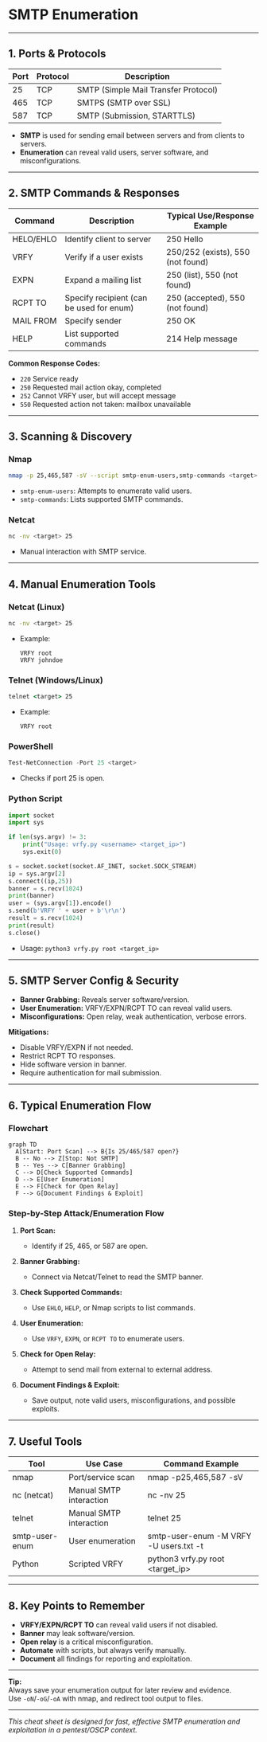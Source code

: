 # SMTP Enumeration

---

## 1. Ports & Protocols

| Port | Protocol | Description                |
|------|----------|---------------------------|
| 25   | TCP      | SMTP (Simple Mail Transfer Protocol) |
| 465  | TCP      | SMTPS (SMTP over SSL)     |
| 587  | TCP      | SMTP (Submission, STARTTLS) |

- **SMTP** is used for sending email between servers and from clients to servers.
- **Enumeration** can reveal valid users, server software, and misconfigurations.

---

## 2. SMTP Commands & Responses

| Command | Description                                 | Typical Use/Response Example                |
|---------|---------------------------------------------|---------------------------------------------|
| HELO/EHLO | Identify client to server                 | 250 Hello                                  |
| VRFY    | Verify if a user exists                     | 250/252 (exists), 550 (not found)          |
| EXPN    | Expand a mailing list                       | 250 (list), 550 (not found)                |
| RCPT TO | Specify recipient (can be used for enum)    | 250 (accepted), 550 (not found)            |
| MAIL FROM | Specify sender                            | 250 OK                                     |
| HELP    | List supported commands                     | 214 Help message                           |

**Common Response Codes:**
- `220` Service ready
- `250` Requested mail action okay, completed
- `252` Cannot VRFY user, but will accept message
- `550` Requested action not taken: mailbox unavailable

---

## 3. Scanning & Discovery

### Nmap

```bash
nmap -p 25,465,587 -sV --script smtp-enum-users,smtp-commands <target>
```
- `smtp-enum-users`: Attempts to enumerate valid users.
- `smtp-commands`: Lists supported SMTP commands.

### Netcat

```bash
nc -nv <target> 25
```
- Manual interaction with SMTP service.

---

## 4. Manual Enumeration Tools

### Netcat (Linux)

```bash
nc -nv <target> 25
```
- Example:
  ```
  VRFY root
  VRFY johndoe
  ```

### Telnet (Windows/Linux)

```cmd
telnet <target> 25
```
- Example:
  ```
  VRFY root
  ```

### PowerShell

```powershell
Test-NetConnection -Port 25 <target>
```
- Checks if port 25 is open.

### Python Script

```python
import socket
import sys

if len(sys.argv) != 3:
    print("Usage: vrfy.py <username> <target_ip>")
    sys.exit(0)

s = socket.socket(socket.AF_INET, socket.SOCK_STREAM)
ip = sys.argv[2]
s.connect((ip,25))
banner = s.recv(1024)
print(banner)
user = (sys.argv[1]).encode()
s.send(b'VRFY ' + user + b'\r\n')
result = s.recv(1024)
print(result)
s.close()
```
- Usage: `python3 vrfy.py root <target_ip>`

---

## 5. SMTP Server Config & Security

- **Banner Grabbing:** Reveals server software/version.
- **User Enumeration:** VRFY/EXPN/RCPT TO can reveal valid users.
- **Misconfigurations:** Open relay, weak authentication, verbose errors.

**Mitigations:**
- Disable VRFY/EXPN if not needed.
- Restrict RCPT TO responses.
- Hide software version in banner.
- Require authentication for mail submission.

---

## 6. Typical Enumeration Flow

### Flowchart

```mermaid
graph TD
  A[Start: Port Scan] --> B{Is 25/465/587 open?}
  B -- No --> Z[Stop: Not SMTP]
  B -- Yes --> C[Banner Grabbing]
  C --> D[Check Supported Commands]
  D --> E[User Enumeration]
  E --> F[Check for Open Relay]
  F --> G[Document Findings & Exploit]
```

### Step-by-Step Attack/Enumeration Flow

1. **Port Scan:**  
   - Identify if 25, 465, or 587 are open.

2. **Banner Grabbing:**  
   - Connect via Netcat/Telnet to read the SMTP banner.

3. **Check Supported Commands:**  
   - Use `EHLO`, `HELP`, or Nmap scripts to list commands.

4. **User Enumeration:**  
   - Use `VRFY`, `EXPN`, or `RCPT TO` to enumerate users.

5. **Check for Open Relay:**  
   - Attempt to send mail from external to external address.

6. **Document Findings & Exploit:**  
   - Save output, note valid users, misconfigurations, and possible exploits.

---

## 7. Useful Tools

| Tool         | Use Case                | Command Example                        |
|--------------|------------------------|----------------------------------------|
| nmap         | Port/service scan       | nmap -p25,465,587 -sV <target>         |
| nc (netcat)  | Manual SMTP interaction | nc -nv <target> 25                     |
| telnet       | Manual SMTP interaction | telnet <target> 25                     |
| smtp-user-enum | User enumeration      | smtp-user-enum -M VRFY -U users.txt -t <target> |
| Python       | Scripted VRFY           | python3 vrfy.py root <target_ip>       |

---

## 8. Key Points to Remember

- **VRFY/EXPN/RCPT TO** can reveal valid users if not disabled.
- **Banner** may leak software/version.
- **Open relay** is a critical misconfiguration.
- **Automate** with scripts, but always verify manually.
- **Document** all findings for reporting and exploitation.

---

**Tip:**  
Always save your enumeration output for later review and evidence.  
Use `-oN`/`-oG`/`-oA` with nmap, and redirect tool output to files.

---

*This cheat sheet is designed for fast, effective SMTP enumeration and exploitation in a pentest/OSCP context.*

